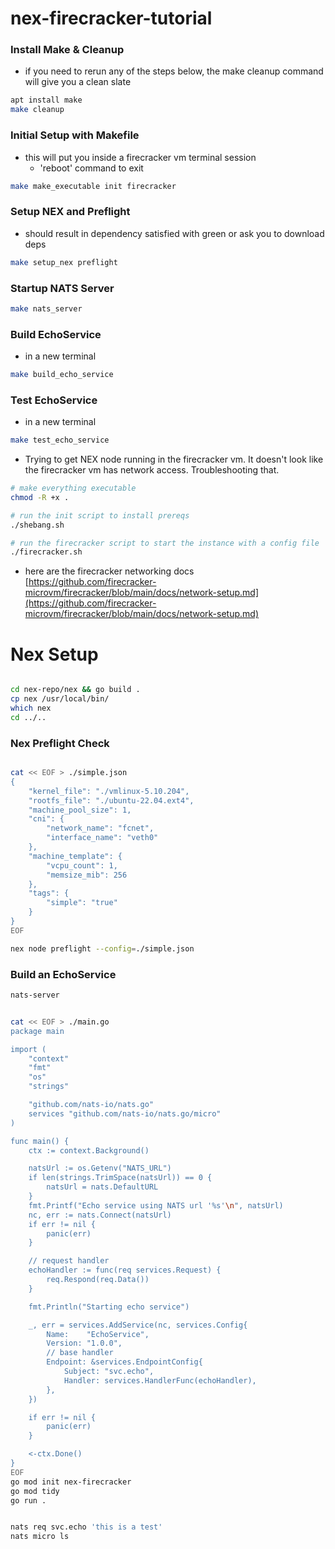 # nex-firecracker-tutorial

### Install Make & Cleanup 
- if you need to rerun any of the steps below, the make cleanup command will give you a clean slate
```bash
apt install make
make cleanup
```

### Initial Setup with Makefile
- this will put you inside a firecracker vm terminal session
	- 'reboot' command to exit
```bash
make make_executable init firecracker
```

### Setup NEX and Preflight
- should result in dependency satisfied with green or ask you to download deps
```bash
make setup_nex preflight
```

### Startup NATS Server
```bash
make nats_server
```

### Build EchoService
- in a new terminal
```bash
make build_echo_service
```

### Test EchoService
- in a new terminal
```bash
make test_echo_service
```








- Trying to get NEX node running in the firecracker vm. It doesn't look like the firecracker vm has network access. Troubleshooting that. 

```bash
# make everything executable
chmod -R +x .

# run the init script to install prereqs
./shebang.sh

# run the firecracker script to start the instance with a config file
./firecracker.sh

```

- here are the firecracker networking docs
[https://github.com/firecracker-microvm/firecracker/blob/main/docs/network-setup.md](https://github.com/firecracker-microvm/firecracker/blob/main/docs/network-setup.md)


# Nex Setup

```bash

cd nex-repo/nex && go build .
cp nex /usr/local/bin/
which nex
cd ../..
```

### Nex Preflight Check
```bash

cat << EOF > ./simple.json
{
    "kernel_file": "./vmlinux-5.10.204",
    "rootfs_file": "./ubuntu-22.04.ext4",
    "machine_pool_size": 1,
    "cni": {
        "network_name": "fcnet",
        "interface_name": "veth0"
    },
    "machine_template": {
        "vcpu_count": 1,
        "memsize_mib": 256
    },
    "tags": {
        "simple": "true"
    }
}
EOF

nex node preflight --config=./simple.json
```

### Build an EchoService

```bash
nats-server

```


```bash

cat << EOF > ./main.go
package main

import (
	"context"
	"fmt"
	"os"
	"strings"

	"github.com/nats-io/nats.go"
	services "github.com/nats-io/nats.go/micro"
)

func main() {
	ctx := context.Background()

	natsUrl := os.Getenv("NATS_URL")
	if len(strings.TrimSpace(natsUrl)) == 0 {
		natsUrl = nats.DefaultURL
	}
	fmt.Printf("Echo service using NATS url '%s'\n", natsUrl)
	nc, err := nats.Connect(natsUrl)
	if err != nil {
		panic(err)
	}

	// request handler
	echoHandler := func(req services.Request) {
		req.Respond(req.Data())
	}

	fmt.Println("Starting echo service")

	_, err = services.AddService(nc, services.Config{
		Name:    "EchoService",
		Version: "1.0.0",
		// base handler
		Endpoint: &services.EndpointConfig{
			Subject: "svc.echo",
			Handler: services.HandlerFunc(echoHandler),
		},
	})

	if err != nil {
		panic(err)
	}

	<-ctx.Done()
}
EOF
go mod init nex-firecracker
go mod tidy
go run .

```

```bash

nats req svc.echo 'this is a test'
nats micro ls

```